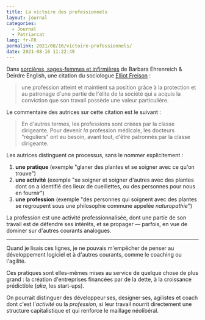 ```yaml
---
title: La victoire des professionnels
layout: journal
categories:
  - Journal
  - Patriarcat
lang: fr-FR
permalink: 2021/08/16/victoire-professionnels/
date: 2021-08-16 11:22:49
---
```


Dans [sorcières, sages-femmes et infirmières](https://www.cambourakis.com/tout/sorcieres/sorcieres-sages-femmes-et-infirmieres/) de Barbara Ehrenreich & Deirdre English, une citation du sociologue [Elliot Freison](https://www.cairn.info/revue-francaise-de-sociologie-1-2006-2-page-377.htm) :

> une profession atteint et maintient sa position grâce à la protection et au patronage d'une partie de l'élite de la société qui a acquis la conviction que son travail possède une valeur particulière.

Le commentaire des autrices sur cette citation est le suivant :

> En d'autres termes, les professions sont créées par la classe dirigeante. Pour devenir _la_ profession médicale, les docteurs "réguliers" ont eu besoin, avant tout, d'être patronnés par la classe dirigeante.

Les autrices distinguent ce processus, sans le nommer explicitement :

1. **une pratique** (exemple "glaner des plantes et se soigner avec ce qu'on trouve")
2. **une activité** (exemple "se soigner et soigner d'autres avec des plantes dont on a identifié des lieux de cueillettes, ou des personnes pour nous en fournir")
3. **une profession** (exemple "des personnes qui soignent avec des plantes se regroupent sous une philosophie commune appelée _naturopathie_")

La profession est une activité professionnalisée, dont une partie de son travail est de défendre ses intérêts, et se propager — parfois, en vue de dominer sur d'autres courants analogues.

---

Quand je lisais ces lignes, je ne pouvais m'empêcher de penser au développement logiciel et à d'autres courants, comme le coaching ou l'agilité.

Ces pratiques sont elles-mêmes mises au service de quelque chose de plus grand : la création d'entreprises financées par de la dette, à la croissance prédictible (_aka_, les start-ups).

On pourrait distinguer des développeur·ses, designer‧ses, agilistes et coach dont c'est l'_activité_ ou la _profession_, si leur travail nourrit directement une structure capitalistique et qui renforce le maillage néolibéral. 